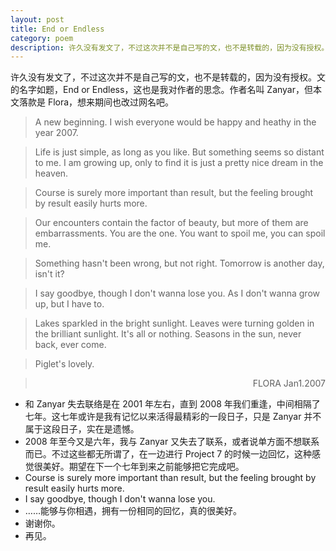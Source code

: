 ```yaml
---
layout: post
title: End or Endless
category: poem
description: 许久没有发文了，不过这次并不是自己写的文，也不是转载的，因为没有授权。
---
```

许久没有发文了，不过这次并不是自己写的文，也不是转载的，因为没有授权。文的名字如题，End or Endless，这也是我对作者的思念。作者名叫 Zanyar，但本文落款是 Flora，想来期间也改过网名吧。 

> A new beginning. I wish everyone would be happy and heathy in the year 2007.  

> Life is just simple, as long as you like. But something seems so distant to me. I am growing up, only to find it is just a pretty nice dream in the heaven.  

> Course is surely more important than result, but the feeling brought by result easily hurts more.  

> Our encounters contain the factor of beauty, but more of them are embarrassments. You are the one. You want to spoil me, you can spoil me.  

> Something hasn't been wrong, but not right. Tomorrow is another day, isn't it?  

> I say goodbye, though I don't wanna lose you. As I don't wanna grow up, but I have to.  

> Lakes sparkled in the bright sunlight. Leaves were turning golden in the brilliant sunlight. It's all or nothing. Seasons in the sun, never back, ever come.  

> Piglet's lovely.  

<blockquote><p style="text-align: right;">FLORA
Jan1.2007</p></blockquote>

* 和 Zanyar 失去联络是在 2001 年左右，直到 2008 年我们重逢，中间相隔了七年。这七年或许是我有记忆以来活得最精彩的一段日子，只是 Zanyar 并不属于这段日子，实在是遗憾。  
* 2008 年至今又是六年，我与 Zanyar 又失去了联系，或者说单方面不想联系而已。不过这些都无所谓了，在一边进行 Project 7 的时候一边回忆，这种感觉很美好。期望在下一个七年到来之前能够把它完成吧。  
* Course is surely more important than result, but the feeling brought by result easily hurts more.  
* I say goodbye, though I don't wanna lose you.  
* ……能够与你相遇，拥有一份相同的回忆，真的很美好。  
* 谢谢你。  
* 再见。  
